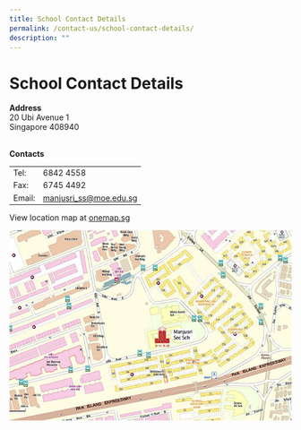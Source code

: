 ```yaml
---
title: School Contact Details
permalink: /contact-us/school-contact-details/
description: ""
---
```

# School Contact Details

**Address**    
20 Ubi Avenue 1   
Singapore 408940

   
**Contacts**

|        |                        |
|--------|------------------------|
| Tel:   | 6842 4558              |
| Fax:   | 6745 4492              |
| Email: | manjusri_ss@moe.edu.sg |


View location map at <a href="http://www.onemap.sg/?SearchVal=408940&LW:Y&wO5d:IfYIR_J,IhqhI_f,Iaqbf_c,Ihacc_R,c" target="_blank">onemap.sg</a>

<a href="http://www.onemap.sg/?SearchVal=408940&LW:Y&wO5d:IfYIR_J,IhqhI_f,Iaqbf_c,Ihacc_R,c" target = "_blank"> <img src="/images/Contact%20us/mjrmap.jpg"></a>
